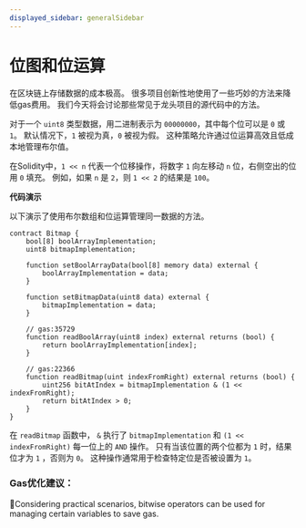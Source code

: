 ```yaml
---
displayed_sidebar: generalSidebar
---
```


# 位图和位运算

在区块链上存储数据的成本极高。 很多项目创新性地使用了一些巧妙的方法来降低gas费用。 我们今天将会讨论那些常见于龙头项目的源代码中的方法。

对于一个 `uint8` 类型数据，用二进制表示为 `00000000`，其中每个位可以是 `0` 或 `1`。 默认情况下，`1` 被视为真，`0` 被视为假。 这种策略允许通过位运算高效且低成本地管理布尔值。

在Solidity中，`1 << n` 代表一个位移操作，将数字 `1` 向左移动 `n` 位，右侧空出的位用 `0` 填充。 例如，如果 `n` 是 `2`，则 `1 << 2` 的结果是 `100`。

**代码演示**

以下演示了使用布尔数组和位运算管理同一数据的方法。

```solidity
contract Bitmap {
    bool[8] boolArrayImplementation;
    uint8 bitmapImplementation;

    function setBoolArrayData(bool[8] memory data) external {
        boolArrayImplementation = data;
    }

    function setBitmapData(uint8 data) external {
        bitmapImplementation = data;
    }

    // gas:35729
    function readBoolArray(uint8 index) external returns (bool) {
        return boolArrayImplementation[index];
    }

    // gas:22366
    function readBitmap(uint indexFromRight) external returns (bool) {
        uint256 bitAtIndex = bitmapImplementation & (1 << indexFromRight);
        return bitAtIndex > 0;
    }
}
```

在 `readBitmap` 函数中， `&` 执行了 `bitmapImplementation` 和 `(1 << indexFromRight)` 每一位上的 `AND` 操作。 只有当该位置的两个位都为 `1` 时，结果位才为 `1` ，否则为 `0`。 这种操作通常用于检查特定位是否被设置为 `1`。

### Gas优化建议：

🌟Considering practical scenarios, bitwise operators can be used for managing certain variables to save gas.
